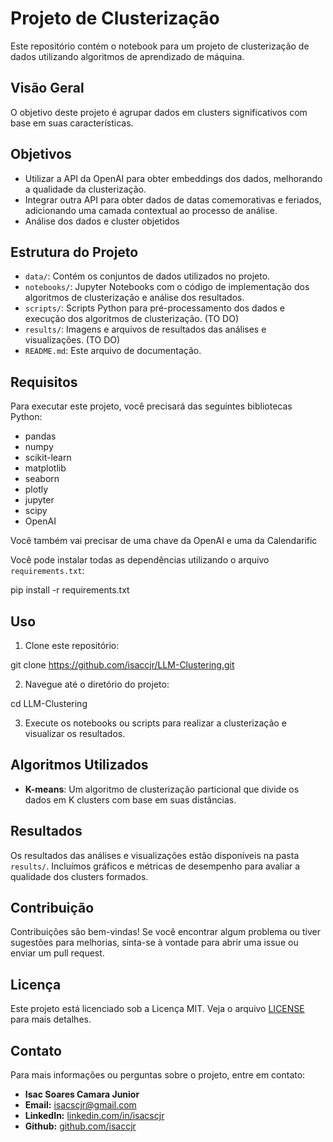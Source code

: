 # Projeto de Clusterização

Este repositório contém o notebook para um projeto de clusterização de dados utilizando algoritmos de aprendizado de máquina.

## Visão Geral

O objetivo deste projeto é agrupar dados em clusters significativos com base em suas características.
## Objetivos

- Utilizar a API da OpenAI para obter embeddings dos dados, melhorando a qualidade da clusterização.
- Integrar outra API para obter dados de datas comemorativas e feriados, adicionando uma camada contextual ao processo de análise.
- Análise dos dados e cluster objetidos

## Estrutura do Projeto

- `data/`: Contém os conjuntos de dados utilizados no projeto.
- `notebooks/`: Jupyter Notebooks com o código de implementação dos algoritmos de clusterização e análise dos resultados.
- `scripts/`: Scripts Python para pré-processamento dos dados e execução dos algoritmos de clusterização. (TO DO)
- `results/`: Imagens e arquivos de resultados das análises e visualizações. (TO DO)
- `README.md`: Este arquivo de documentação.

## Requisitos

Para executar este projeto, você precisará das seguintes bibliotecas Python:

- pandas
- numpy
- scikit-learn
- matplotlib
- seaborn
- plotly
- jupyter
- scipy
- OpenAI

Você também vai precisar de uma chave da OpenAI e uma da Calendarific


Você pode instalar todas as dependências utilizando o arquivo `requirements.txt`:

pip install -r requirements.txt


## Uso

1. Clone este repositório:

git clone https://github.com/isaccjr/LLM-Clustering.git


2. Navegue até o diretório do projeto:

cd LLM-Clustering


3. Execute os notebooks ou scripts para realizar a clusterização e visualizar os resultados. 

## Algoritmos Utilizados

- **K-means**: Um algoritmo de clusterização particional que divide os dados em K clusters com base em suas distâncias.

## Resultados

Os resultados das análises e visualizações estão disponíveis na pasta `results/`. Incluímos gráficos e métricas de desempenho para avaliar a qualidade dos clusters formados.

## Contribuição

Contribuições são bem-vindas! Se você encontrar algum problema ou tiver sugestões para melhorias, sinta-se à vontade para abrir uma issue ou enviar um pull request.

## Licença

Este projeto está licenciado sob a Licença MIT. Veja o arquivo [LICENSE](LICENSE) para mais detalhes.

## Contato

Para mais informações ou perguntas sobre o projeto, entre em contato:

- **Isac Soares Camara Junior**
- **Email:** isacscjr@gmail.com
- **LinkedIn:** [linkedin.com/in/isacscjr](https://linkedin.com/in/isacscjr)
- **Github:** [github.com/isaccjr](https://github.com/isaccjr)



